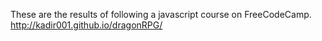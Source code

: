 These are the results of following a javascript course on FreeCodeCamp.
http://kadir001.github.io/dragonRPG/
